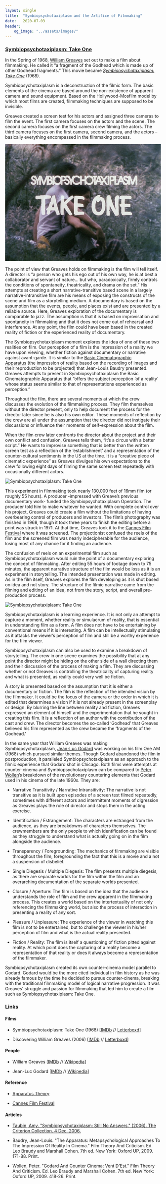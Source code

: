 ```yaml
---
layout: single
title:  "Symbiopsychotaxiplasm and the Artifice of Filmmaking"
date:   2020-07-03
header:
    og_image: "../assets/images/"
--- 
```


### [Symbiopsychotaxiplasm: Take One](https://youtu.be/yn4rJLzv4Jk)

In the Spring of 1968, [William Greaves](https://www.imdb.com/name/nm0337348) set out to make a film about filmmaking. He called it “a fragment of the Godhead which is made up of other Godhead fragments.” This movie became *[Symbiopsychotaxiplasm: Take One](https://www.imdb.com/title/tt0296881)* (1968).

Symbiopsychotaxiplasm is a deconstruction of the filmic form. The basic elements of the cinema are based around the non-existence of apparent camera and sound equipment. Based on the Hollywood-Mosfilm model by which most films are created, filmmaking techniques are supposed to be invisible.

Greaves created a screen test for his actors and assigned three cameras to film the event. The first camera focuses on the actors and the scene. The second camera focuses on the first camera crew filming the actors. The third camera focuses on the first camera, second camera, and the actors –basically everything encompassed in the filmmaking process.

![Symbiopsychotaxiplasm: Take One](../assets/images/Symbiopsychotaxiplasm/Symbiopsychotaxiplasm_TitleCard.jpg)

The point of view that Greaves holds on filmmaking is the film will tell itself. A director is “a person who gets his ego out of his own way, he is at best a collaborator and servant of nature… but who, paradoxically, firmly controls the conditions of spontaneity, theatricality, and drama on the set.” His attempts at creating a short narrative-transitive based scene in a largely narrative-intransitive film are his means of exposing the constructs of the scene and film as a storytelling medium. A documentary is based on the assumption that the events, people, and places exist and are presented by a reliable source. Here, Greaves exploration of the documentary is comparable to jazz. The assumption is that it is based on improvisation and spontaneity in filmmaking and that it does not come out of rehearsal and interference. At any point, the film could have been based in the created reality of fiction or the experienced reality of documentary.

The Symbiopsychotaxiplasm moment explores the idea of one of these two realities on film. Our perception of a film is the impression of a reality we have upon viewing, whether fiction against documentary or narrative against avant-garde. It is similar to the [Basic Cinematographic Apparatus](https://en.wikipedia.org/wiki/Apparatus_theory) (the impression of reality based on the recording of images and their reproduction to be projected) that Jean-Louis Baudry presented. Greaves attempts to present in Symbiopsychotaxiplasm the Basic Cinematographic Apparatus that “offers the subject perception ‘of a reality’ whose status seems similar to that of representations experienced as perception.”

Throughout the film, there are several moments at which the crew discusses the evolution of the filmmaking process. They film themselves without the director present, only to help document the process for the director later since he is also his own editor. These moments of reflection by the crew are all under the assumption that the director did not instigate their discussions or influence their moments of self-expression about the film.

When the film crew later confronts the director about the project and their own conflict and confusion, Greaves tells them, “It’s a circus with a better script.” He wants to improvise something that is better than the written screen test as a reflection of the ‘establishment’ and a representation of the counter-cultural sentiments in the US at the time. It is a “creative piece of cinematic experience” as Greaves divulges his own expectations to the crew following eight days of filming the same screen test repeatedly with occasionally different actors.

![Symbiopsychotaxiplasm: Take One](../assets/images/Symbiopsychotaxiplasm/Symbiopsychotaxiplasm_Crew.jpg)

This experiment in filmmaking took nearly 130,000 feet of 16mm film (or roughly 55 hours). A producer -impressed with Greave’s previous documentary work- funded the Symbiopsychotaxiplasm Operation. The producer told him to make whatever he wanted. With complete control over his project, Greaves could create a film without the limitations of having overbearing control of producers and investors. The film’s photography was finished in 1968, though it took three years to finish the editing before a print was struck in 1971. At that time, Greaves took it to the [Cannes Film Festival](https://en.wikipedia.org/wiki/Cannes_Film_Festival) where it was screened. The projectionist confused the reels of the film and the screened film was nearly indecipherable for the audience, losing most of any chance for it finding an audience.

The confusion of reels on an experimental film such as Symbiopsychotaxiplasm would ruin the point of a documentary exploring the concept of filmmaking. After editing 55 hours of footage down to 75 minutes, the apparent narrative structure of the film would be loss as it is an experiment in storytelling. The intended presentation was made in editing. As in the film itself, Greaves explores the film developing as it is shot based on idea and not story. The structure of the filmic narrative came from the filming and editing of an idea, not from the story, script, and overall pre-production process.

![Symbiopsychotaxiplasm: Take One](../assets/images/Symbiopsychotaxiplasm/Symbiopsychotaxiplasm_BillGreaves.jpg)

Symbiopsychotaxiplasm is a learning experience. It is not only an attempt to capture a moment, whether reality or simulacrum of reality, that is essential in understanding film as a form. A film does not have to be entertaining by conventional means if it is interesting. A film can be intellectually stimulating as it attacks the viewer’s perception of film and still be a worthy experience for the film viewer.

Symbiopsychotaxiplasm can also be used to examine a breakdown of storytelling. The crew in one scene examines the possibility that at any point the director might be hiding on the other side of a wall directing them and their discussion of the process of making a film. They are discussing whether or not Greaves is controlling the theatricality of capturing reality and what is presented, as reality could very well be fiction.

A story is presented based on the assumption that it is either a documentary or fiction. The film is the reflection of the intended vision by the filmmaker. It could be the focus of the camera or the order in which it is edited that determines a vision if it is not already present in the screenplay or design. By blurring the line between reality and fiction, Greaves expressed an element of himself and the experimentation that he sought in creating this film. It is a reflection of an author with the contribution of the cast and crew. The director becomes the so-called ‘Godhead’ that Greaves believed his film represented as the crew became the ‘fragments of the Godhead.’

In the same year that William Greaves was making Symbiopsychotaxiplasm, [Jean-Luc Godard](https://www.imdb.com/name/nm0000419) was working on his film One AM (1968) which pursued similar themes. Though Godard abandoned the film in postproduction, it paralleled Symbiopsychotaxiplasm as an approach to the filmic experience that Godard shot in Chicago. Both films were attempts at counter-cinema and Symbiopsychotaxiplasm can be compared to [Peter Wollen](https://en.wikipedia.org/wiki/Peter_Wollen)’s breakdown of the revolutionary countering elements that Godard used in his cinema of the late 1960s. They are:

* Narrative Transitivity / Narrative Intransitivity: The narrative is not transitive as it is built upon episodes of a screen test filmed repeatedly, sometimes with different actors and intermittent moments of digression as Greaves plays the role of director and stops them in the acting exercise.

* Identification / Estrangement: The characters are estranged from the audience, as they are breakdowns of characters themselves. The crewmembers are the only people to which identification can be found as they struggle to understand what is actually going on in the film alongside the audience.

* Transparency / Foregrounding: The mechanics of filmmaking are visible throughout the film, foregrounding the fact that this is a movie and a not a suspension of disbelief.

* Single Diegesis / Multiple Diegesis: The film presents multiple diegesis, as there are separate worlds for the film within the film and an overarching documentation of the separate worlds presented.

* Closure / Aperture: The film is based on the idea that the audience understands the role of film and the crew apparent in the filmmaking process. This creates a world based on the intertextuality of not only referencing the filmmaking world, but also the process of interaction in presenting a reality of any sort.

* Pleasure / Unpleasure: The experience of the viewer in watching this film is not to be entertained, but to challenge the viewer in his/her perception of film and what is the actual reality presented.

* Fiction / Reality: The film is itself a questioning of fiction pitted against reality. At which point does the capturing of a reality become a representation of that reality or does it always become a representation of the filmmaker.

Symbiopsychotaxiplasm created its own counter-cinema model parallel to Godard. Godard would be the more cited individual in film history as he was already famous by the time he decided to pursue counter-cinema, breaking with the traditional filmmaking model of logical narrative progression. It was Greaves' struggle and passion for filmmaking that led him to create a film such as Symbiopsychotaxiplasm: Take One.

### Links

#### Films

* Symbiopsychotaxiplasm: Take One (1968) \[[IMDb](http://www.imdb.com/title/tt0296881/) // [Letterboxd](https://letterboxd.com/film/symbiopsychotaxiplasm-take-one/)\]

* Discovering William Greaves (2006) \[[IMDb](http://www.imdb.com/title/tt6676204/maindetails) // [Letterboxd](https://letterboxd.com/film/discovering-william-greaves/)\]

#### People

* William Greaves \[[IMDb](https://www.imdb.com/name/nm0337348) // [Wikipedia](https://en.wikipedia.org/wiki/William_Greaves)\]

* Jean-Luc Godard \[[IMDb](https://www.imdb.com/name/nm0000419) // [Wikipedia](https://en.wikipedia.org/wiki/Jean-Luc_Godard)\]

#### Reference

* [Apparatus Theory](https://en.wikipedia.org/wiki/Apparatus_theory)

* [Cannes Film Festival](https://en.wikipedia.org/wiki/Cannes_Film_Festival)

#### Articles

* [Taubin, Amy. "Symbiopsychotaxiplasm: Still No Answers." (2006). The Criterion Collection. 4 Dec. 2006.](https://www.criterion.com/current/posts/460-symbiopsychotaxiplasm-still-no-answers)

* Baudry, Jean-Louis. "The Apparatus: Metapsychological Approaches To The Impression Of Reality In Cinema." Film Theory And Criticism. Ed. Leo Braudy and Marshall Cohen. 7th ed. New York: Oxford UP, 2009. 171-88. Print.

* Wollen, Peter. "Godard And Counter Cinema: Vent D'Est." Film Theory And Criticism. Ed. Leo Braudy and Marshall Cohen. 7th ed. New York: Oxford UP, 2009. 418-26. Print.
